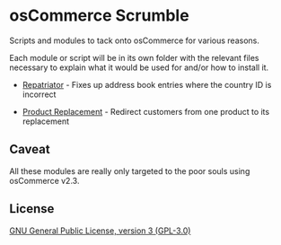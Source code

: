 # osCommerce Scrumble

Scripts and modules to tack onto osCommerce for various reasons.

Each module or script will be in its own folder with the relevant files necessary to 
explain what it would be used for and/or how to install it. 

- [Repatriator](/repatriator) - Fixes up address book entries where the country ID
  is incorrect 
  
- [Product Replacement](/product-replacement) - Redirect customers from one product 
  to its replacement 

## Caveat

All these modules are really only targeted to the poor souls using osCommerce v2.3.

## License

[GNU General Public License, version 3 (GPL-3.0)](http://opensource.org/licenses/gpl-3.0.html)
